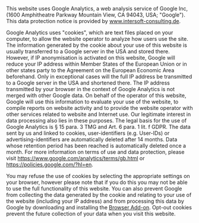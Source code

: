 This website uses Google Analytics, a web analysis service of Google Inc,
 (1600 Amphitheatre Parkway Mountain View, CA 94043, USA; "Google"). This data protection notice is provided by
 <a href="https://www.intersoft-consulting.de/" target="_blank"> www.intersoft-consulting.de</a>.

Google Analytics uses "cookies", which are text files placed on your computer, to allow the website operator to analyze how users 
use the site. The information generated by the cookie about your use of this website is usually transferred to a Google server in the USA 
and stored there. However, if IP anonymisation is activated on this website, Google will reduce your IP address within Member States of 
the European Union or in other states party to the Agreement on the European Economic Area beforehand. Only in exceptional cases will the
 full IP address be transmitted to a Google server in the USA and shortened there. The IP address transmitted by your browser in the 
context of Google Analytics is not merged with other Google data. On behalf of the operator of this website, Google will use this
 information to evaluate your use of the website, to compile reports on website activity and to provide the website operator with
 other services related to website and Internet use. Our legitimate interest in data processing also lies in these purposes. The 
legal basis for the use of Google Analytics is § 15 para. 3 TMG and Art. 6 para. 1 lit. f GDPR. The data sent by us and linked to cookies,
 user-identifiers (e.g. User-IDs) or advertising-identifiers are automatically deleted after 14 months. Data whose retention period has 
been reached is automatically deleted once a month. For more information on terms of use and data protection,
 please visit <a href="https://www.google.com/analytics/terms/gb.html" target="_blank"> https://www.google.com/analytics/terms/gb.html</a> or 
<a href="https://policies.google.com/?hl=en" target="_blank"> https://policies.google.com/?hl=en</a>.

You may refuse the use of cookies by selecting the appropriate settings on your browser, however please note that if you do this
 you may not be able to use the full functionality of this website. You can also prevent Google from collecting the data 
generated by the cookie and relating to your use of the website (including your IP address) and from processing this data by Google 
by downloading and installing the <a href="https://tools.google.com/dlpage/gaoptout?hl=en" target="_blank">
 Browser Add-on</a>. Opt-out cookies prevent the future collection of your data when you visit this website. 